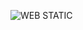 ![WEB STATIC](https://camo.githubusercontent.com/5755f697d4100b0a6642443acdbda80611abd771c10f36e030c26394d0538931/68747470733a2f2f73746f726167652e676f6f676c65617069732e636f6d2f7777772d7061726564726f2d636f6d2f75706c6f6164732f323031392f30332f456c2d6c6f676f2d64652d416972626e622d65732d656c2d73692543432538316d626f6c6f2d64652d6c612d67656e74652d6c7567617265732d616d6f722d792d756e2d32324132322e6a7067)
